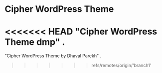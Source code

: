 # Cipher WordPress Theme 

<<<<<<< HEAD
"Cipher WordPress Theme dmp" .
=======
"Cipher WordPress Theme by Dhaval Parekh" .
>>>>>>> refs/remotes/origin/'branch1'
